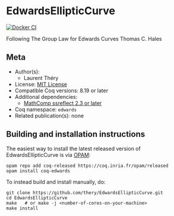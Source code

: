 <!---
This file was generated from `meta.yml`, please do not edit manually.
Follow the instructions on https://github.com/coq-community/templates to regenerate.
--->
# EdwardsEllipticCurve

[![Docker CI][docker-action-shield]][docker-action-link]

[docker-action-shield]: https://github.com/thery/EdwardsEllipticCurve/actions/workflows/docker-action.yml/badge.svg?branch=master
[docker-action-link]: https://github.com/thery/EdwardsEllipticCurve/actions/workflows/docker-action.yml





Following The Group Law for Edwards Curves Thomas C. Hales

## Meta

- Author(s):
  - Laurent Théry
- License: [MIT License](LICENSE)
- Compatible Coq versions: 8.19 or later
- Additional dependencies:
  - [MathComp ssreflect 2.3 or later](https://math-comp.github.io)
- Coq namespace: `edwards`
- Related publication(s): none

## Building and installation instructions

The easiest way to install the latest released version of EdwardsEllipticCurve
is via [OPAM](https://opam.ocaml.org/doc/Install.html):

```shell
opam repo add coq-released https://coq.inria.fr/opam/released
opam install coq-edwards
```

To instead build and install manually, do:

``` shell
git clone https://github.com/thery/EdwardsEllipticCurve.git
cd EdwardsEllipticCurve
make   # or make -j <number-of-cores-on-your-machine> 
make install
```



